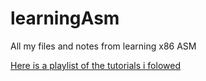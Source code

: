 # learningAsm
All my files and notes from learning x86 ASM

[Here is a playlist of the tutorials i folowed](https://www.youtube.com/playlist?list=PLmxT2pVYo5LB5EzTPZGfFN0c2GDiSXgQe)
